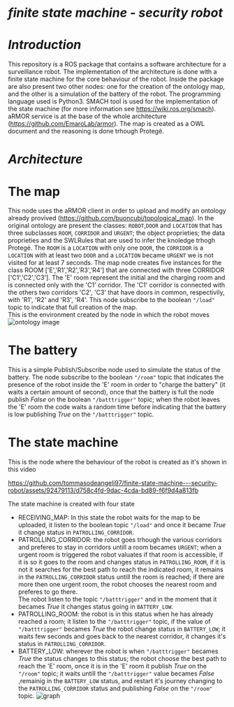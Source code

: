 # *finite state machine - security robot*

# *Introduction* 

This repository is a ROS package that contains a software architecture for a surveillance robot. 
The implementation of the architecture is done with a finite state machine for the core behaviour of the robot.
Inside the package are also present two other nodes: one for the creation of the ontology map, and the other is a simulation of the battery of the robot. 
The programming language used is Python3.
SMACH tool is used for the implementation of the state machine (for more information see https://wiki.ros.org/smach).
aRMOR service is at the base of the whole architecture (https://github.com/EmaroLab/armor).
The map is created as a OWL document and the reasoning is done trhough Protegé.

# *Architecture* 

# The map
This node uses the aRMOR client in order to upload and modify an ontology already provived (https://github.com/buoncubi/topological_map). 
In the original ontology are present the classes: `ROBOT`,`DOOR` and `LOCATION` that has three subclasses `ROOM`, `CORRIDOR` and `URGENT`; the object proprieties; the data proprieties and the SWLRules that are used to infer the knoledge trhogh Protegé.
The `ROOM` is a `LOCATION` with only one `DOOR`, the `CORRIDOR` is a `LOCATION` with at least two `DOOR` and a `LOCATION` became `URGENT` we is not visited for at least 7 seconds. 
The map node creates five instances for the class ROOM ['E','R1','R2','R3','R4'] that are connected with three CORRIDOR ['C1','C2','C3']. 
The 'E' room represent the initial and the charging room and is connected only with the 'C1' corridor.
The 'C1' corridor is connected with the others two corridors 'C2', 'C3' that have doors in common, respectivily, with 'R1', 'R2' and 'R3', 'R4'. 
This node subscribe to the boolean `"/load"` topic to indicate that full creation of the map. <br>
This is the environment created by the node in which the robot moves
![ontology image](https://github.com/tommasodeangeli97/finite-state-machine---security-robot/assets/92479113/3c194e24-fa89-4283-a30a-aa5d9a630170)

# The battery
This is a simple Publish/Subscribe node used to simulate the status of the battery. 
The node subscribe to the boolean `"/room"` topic that indicates the presence of the robot inside the 'E' room in order to "charge the battery" (it waits a certain amount of second), once that the battery is full the node publish *False* on the boolean `"/batttrigger"` topic;
when the robot leaves the 'E' room the code waits a random time before indicating that the battery is low publishing *True* on the `"/batttrigger"` topic.  

# The state machine
This is the node where the behaviour of the robot is created as it's shown in this video


https://github.com/tommasodeangeli97/finite-state-machine---security-robot/assets/92479113/d758c4fd-9dac-4cda-bd89-f6f9d4a813fb

The state machine is created with four state <br>
* RECEIVING_MAP: In this state the robot waits for the map to be uploaded, it listen to the boolean topic `"/load"` and once it became *True* it change status in `PATROLLING_CORRIDOR`.
* PATROLLING_CORRIDOR: the robot goes trhough the various corridors and preferes to stay in corridors untill a room becames `URGENT`; when a urgent room is triggered the robot valuates if that room is accessible, if it is so it goes to the room and changes status in `PATROLLING_ROOM`, if it is not it searches for the best path to reach the indicated room, it remains in the `PATROLLING_CORRIDOR` status untill the room is reached; if there are more then one urgent room, the robot chooses the nearest room and preferes to go there. <br>
The robot listen to the topic `"/batttrigger"` and in the moment that it becames *True* it changes status going in `BATTERY_LOW`.
* PATROLLING_ROOM: the robot is in this status when he has already reached a room; it listen to the `"/batttrigger"` topic, if the value of `"/batttrigger"` becames *True* the robot change status in `BATTERY_LOW`; it waits few seconds and goes back to the nearest corridor, it changes it's status in `PATROLLING_CORRIDOR`.
* BATTERY_LOW: wherever the robot is when `"/batttrigger"` becames *True* the status changes to this status; the robot choose the best path to reach the 'E' room, once it is in the 'E' room it publish *True* on the `"/room"` topic; it waits untill the `"/batttrigger"` value becames *False* ,remainig in the `BATTERY_LOW` status, and restart it's journey changing to the `PATROLLING_CORRIDOR` status and publishing *False* on the `"/room"` topic.
  ![graph](https://github.com/tommasodeangeli97/finite-state-machine---security-robot/assets/92479113/b94ba172-11f1-40da-9e2f-3a087a2b8c2d)


